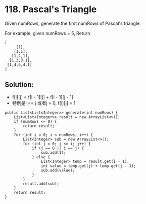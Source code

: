 # 118. Pascal's Triangle
Given numRows, generate the first numRows of Pascal's triangle.

For example, given numRows = 5,
Return
```
[
     [1],
    [1,1],
   [1,2,1],
  [1,3,3,1],
 [1,4,6,4,1]
]
```

## Solution:
* f[i][j] = f[i - 1][j] + f[i - 1][j - 1]
* 特例是i == j 或者j = 0, f[i][j] = 1
```
public List<List<Integer>> generate(int numRows) {
    List<List<Integer>> result = new ArrayList<>();
    if (numRows <= 0) {
        return result;
    }
    for (int i = 0; i < numRows; i++) {
        List<Integer> sub = new ArrayList<>();
        for (int j = 0; j <= i; j++) {
            if (j == 0 || i == j) {
                sub.add(1);
            } else {
                List<Integer> temp = result.get(i - 1);
                int value = temp.get(j) + temp.get(j - 1);
                sub.add(value);
            }
        }
        result.add(sub);
    }
    return result;
}
```

